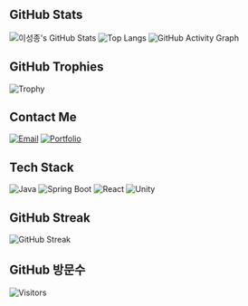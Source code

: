 ## GitHub Stats
![이성종's GitHub Stats](https://github-readme-stats.vercel.app/api?username=lsjthon&show_icons=true&theme=dark&count_private=true)
![Top Langs](https://github-readme-stats.vercel.app/api/top-langs/?username=lsjthon&layout=compact&theme=dark)
![GitHub Activity Graph](https://github-readme-activity-graph.vercel.app/graph?username=lsjthon&theme=react-dark)

## GitHub Trophies
![Trophy](https://github-profile-trophy.vercel.app/?username=lsjthon&theme=onedark)

## Contact Me
[![Email](https://img.shields.io/badge/Email-dltjdwhd1235@naver.com-red?style=flat-square&logo=gmail)](mailto:dltjdwhd1235@naver.com)
[![Portfolio](https://img.shields.io/badge/Portfolio-이성종's%20Portfolio-green?style=flat-square&logo=react)](https://your-portfolio-link.com)

## Tech Stack
![Java](https://img.shields.io/badge/Java-007396?style=flat-square&logo=java&logoColor=white)
![Spring Boot](https://img.shields.io/badge/Spring%20Boot-6DB33F?style=flat-square&logo=spring-boot&logoColor=white)
![React](https://img.shields.io/badge/React-61DAFB?style=flat-square&logo=react&logoColor=black)
![Unity](https://img.shields.io/badge/Unity-100000?style=flat-square&logo=unity&logoColor=white)

##  GitHub Streak
![GitHub Streak](https://streak-stats.demolab.com?user=lsjthon&theme=tokyonight&hide_border=true)

##  GitHub 방문수
![Visitors](https://komarev.com/ghpvc/?username=lsjthon&color=blue)
